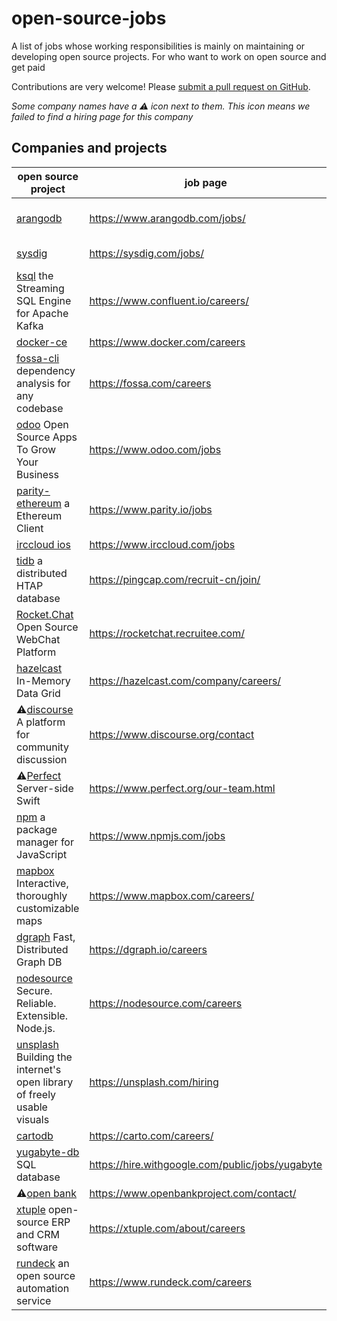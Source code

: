 # open-source-jobs

A list of jobs whose working responsibilities is mainly on maintaining or developing open source projects. For who want to work on open source and get paid

Contributions are very welcome! Please
[submit a pull request on GitHub](https://github.com/t9tio/open-source-jobs).

_Some company names have a ⚠️️️ icon next to them. This icon means we failed to find a hiring page for this company_

## Companies and projects

| open source project                                                                                               | job page                                         | Location                           |
| ----------------------------------------------------------------------------------------------------------------- | ------------------------------------------------ | ---------------------------------- |
| [arangodb](https://github.com/arangodb/arangodb)                                                                  | https://www.arangodb.com/jobs/                   | Moscow USA(Remote) Germany(Remote) |
| [sysdig](https://github.com/draios/sysdig)                                                                        | https://sysdig.com/jobs/                         | Worldwide Remote                   |
| [ksql](https://github.com/confluentinc/ksql) the Streaming SQL Engine for Apache Kafka                            | https://www.confluent.io/careers/                |
| [docker-ce](https://github.com/docker/docker-ce)                                                                  | https://www.docker.com/careers                   |
| [fossa-cli](https://github.com/fossas/fossa-cli) dependency analysis for any codebase                             | https://fossa.com/careers                        |
| [odoo](https://github.com/odoo/odoo) Open Source Apps To Grow Your Business                                       | https://www.odoo.com/jobs                        |
| [parity-ethereum](https://github.com/paritytech/parity-ethereum) a Ethereum Client                                | https://www.parity.io/jobs                       | Berlin Cambridge                   |
| [irccloud ios](https://github.com/irccloud/ios)                                                                   | https://www.irccloud.com/jobs                    |
| [tidb](https://github.com/pingcap/tidb) a distributed HTAP database                                               | https://pingcap.com/recruit-cn/join/             |
| [Rocket.Chat](https://github.com/RocketChat/Rocket.Chat) Open Source WebChat Platform                             | https://rocketchat.recruitee.com/                |
| [hazelcast](https://github.com/hazelcast/hazelcast) In-Memory Data Grid                                           | https://hazelcast.com/company/careers/           |
| ⚠️️️[discourse](https://github.com/discourse/discourse) A platform for community discussion                       | https://www.discourse.org/contact                |
| ⚠️️️[Perfect](https://github.com/PerfectlySoft/Perfect) Server-side Swift                                         | https://www.perfect.org/our-team.html            |
| [npm](https://github.com/npm/cli) a package manager for JavaScript                                                | https://www.npmjs.com/jobs                       |
| [mapbox](https://github.com/mapbox/mapbox-gl-js) Interactive, thoroughly customizable maps                        | https://www.mapbox.com/careers/                  |
| [dgraph](https://github.com/dgraph-io/dgraph) Fast, Distributed Graph DB                                          | https://dgraph.io/careers                        |
| [nodesource](https://github.com/nodesource/distributions) Secure. Reliable. Extensible. Node.js.                  | https://nodesource.com/careers                   |
| [unsplash](https://github.com/unsplash/unsplash-js) Building the internet's open library of freely usable visuals | https://unsplash.com/hiring                      |
| [cartodb](https://github.com/CartoDB/cartodb)                                                                     | https://carto.com/careers/                       |
| [yugabyte-db](https://github.com/YugaByte/yugabyte-db) SQL database                                               | https://hire.withgoogle.com/public/jobs/yugabyte |
| ⚠️️️[open bank](https://github.com/OpenBankProject/OBP-API)                                                       | https://www.openbankproject.com/contact/         |
| [xtuple](https://github.com/xtuple/xtuple) open-source ERP and CRM software                                       | https://xtuple.com/about/careers                 |
| [rundeck](https://github.com/rundeck/rundeck) an open source automation service                                   | https://www.rundeck.com/careers                  |
